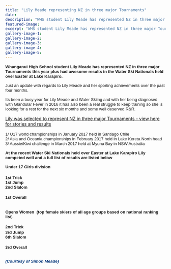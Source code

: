 ```yaml
---
title: "Lily Meade representing NZ in three major Tournaments"
date: 
description: "WHS student Lily Meade has represented NZ in three major Tournaments this year plus had awesome results in the Water Ski Nationals..."
featured-image: 
excerpt: "WHS student Lily Meade has represented NZ in three major Tournaments this year plus had  awesome results in the Water Ski Nationals held over Easter at Lake Karapiro."
gallery-image-1: 
gallery-image-2: 
gallery-image-3: 
gallery-image-4: 
gallery-image-5: 
---
```


<p><strong><span style="font-family: Arial, sans-serif; font-size: small;">Whanganui High School student&nbsp;Lily Meade has represented NZ in three major Tournaments this year plus had&nbsp;awesome results in the Water Ski Nationals held over Easter at Lake Karapiro.</span></strong></p>
<p><span style="font-family: Arial, sans-serif; font-size: small;"><span>Just an update with regards to Lily Meade and her sporting achievements over the past four months.</span></span></p>
<p><span style="font-family: Arial, sans-serif; font-size: small;"><span>Its been a busy year for Lily Meade and Water Skiing and with her being diagnosed with Glandular Fever in 2016 it has also been a real struggle to keep training so she is looking for a rest for the next six months and some well deserved R&amp;R.&nbsp;</span></span></p>
<p><a href="http://c1940652.r52.cf0.rackcdn.com/59055b67b8d39a6a960003f0/U17-WORLDS-CHILE.pdf">Lily was selected to represent NZ in three major Tournaments - view here for stories and results</a><span style="font-family: Arial, sans-serif; font-size: small;">&nbsp;</span></p>
<p><span style="font-family: Arial, sans-serif; font-size: small;"><span>1/ U17 world championships in January 2017 held in Santiago Chile</span></span><span>&nbsp;</span><br /><span style="font-family: Arial, sans-serif; font-size: small;"><span>2/ Asia and Oceania championships in February 2017 held in Lake Kereta North head&nbsp;</span></span><br /><span style="font-family: Arial, sans-serif; font-size: small;"><span>3/ Aussie/Kiwi challenge in March 2017 held at Myuna Bay in NSW Australia</span></span></p>
<p><span style="font-family: Arial, sans-serif; font-size: small;"><span><strong>At the recent</strong> <strong>Water Ski Nationals held over Easter at Lake Karapiro</strong> <strong>Lily competed well and a full list of results are listed below</strong></span></span></p>
<p><strong><span style="font-family: Arial, sans-serif; font-size: small;">Under 17 Girls division&nbsp;</span></strong><br /><br /><strong><span style="font-family: Arial, sans-serif; font-size: small;">1st Trick</span>&nbsp;</strong><br /><strong><span style="font-family: Arial, sans-serif; font-size: small;">1st Jump&nbsp;</span></strong><br /><strong><span style="font-family: Arial, sans-serif; font-size: small;">2nd Slalom&nbsp;</span></strong><br /><br /><strong><span style="font-family: Arial, sans-serif; font-size: small;">1st Overall<br /></span></strong>&nbsp;</p>
<p><span style="font-family: Arial, sans-serif; font-size: small;"><span><strong>Opens Women</strong> &nbsp;<strong>(top female skiers of all age groups based on national ranking lis</strong>t)&nbsp;</span></span><br /><br /><strong><span style="font-family: Arial, sans-serif; font-size: small;">2nd Trick&nbsp;</span></strong><br /><strong><span style="font-family: Arial, sans-serif; font-size: small;">3rd Jump</span>&nbsp;</strong><br /><strong><span style="font-family: Arial, sans-serif; font-size: small;">6th Slalom&nbsp;</span></strong><br /><br /><strong><span style="font-family: Arial, sans-serif; font-size: small;">3rd Overall&nbsp;</span></strong></p>
<p><em><span style="color: #003478; font-family: Arial, sans-serif; font-size: small;"><strong><br />(Courtesy of Simon Meade)&nbsp;</strong></span></em></p>

